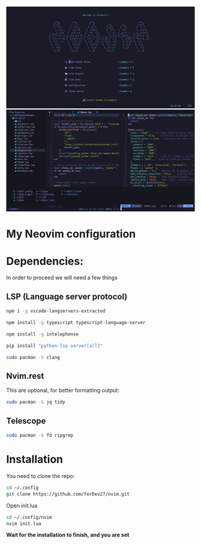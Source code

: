 ![nvim1](./screenshots/nvim_1.png)
![nvim1](./screenshots/nvim_2.png)

<h1>My Neovim configuration</h1>

<h1>Dependencies:</h1>
In order to proceed we will need a few things

<h2>LSP (Language server protocol)</h2>

```bash
npm i -g vscode-langservers-extracted
```

```bash
npm install -g typescript typescript-language-server
```

```bash
npm install -g intelephense
```

```bash
pip install "python-lsp-server[all]"
```

```bash
sudo pacman -S clang
```

<h2>Nvim.rest</h2>
This are optional, for better formatting output:<br>

```bash
sudo pacman -S jq tidy
```

<h2>Telescope</h2>

```bash
sudo pacman -S fd ripgrep
```

<h1>Installation</h1>
You need to clone the repo:

```bash
cd ~/.config
git clone https://github.com/ferDev27/nvim.git
```

Open init.lua
```bash
cd ~/.config/nvim
nvim init.lua
```

**Wait for the installation to finish, and you are set**



